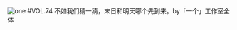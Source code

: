 ![one](http://image.wufazhuce.com/FuxNOIp3Iy4aQ1A6G4H4nlrAWTkE)
#VOL.74
不如我们猜一猜，末日和明天哪个先到来。by「一个」工作室全体